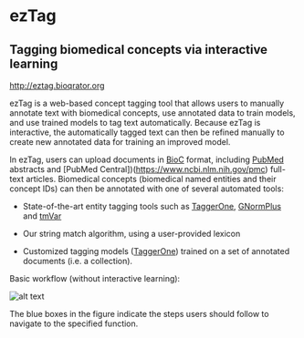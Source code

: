 # ezTag
## Tagging biomedical concepts via interactive learning

http://eztag.bioqrator.org

ezTag is a web-based concept tagging tool that allows users to manually annotate text with biomedical concepts, use annotated data to train models, and use trained models to tag text automatically. Because ezTag is interactive, the automatically tagged text can then be refined manually to create new annotated data for training an improved model.


In ezTag, users can upload documents in [BioC](http://bioc.sourceforge.net/) format, including [PubMed](https://www.ncbi.nlm.nih.gov/pubmed) abstracts and [PubMed Central])(https://www.ncbi.nlm.nih.gov/pmc) full-text articles. Biomedical concepts (biomedical named entities and their concept IDs) can then be annotated with one of several automated tools:

- State-of-the-art entity tagging tools such as [TaggerOne](https://www.ncbi.nlm.nih.gov/bionlp/Tools/taggerone), [GNormPlus](https://www.ncbi.nlm.nih.gov/bionlp/Tools/gnormplus) and [tmVar](https://www.ncbi.nlm.nih.gov/bionlp/Tools/tmvar)
- Our string match algorithm, using a user-provided lexicon

- Customized tagging models ([TaggerOne](https://www.ncbi.nlm.nih.gov/bionlp/Tools/taggerone)) trained on a set of annotated documents (i.e. a collection).

Basic workflow (without interactive learning):

![alt text](http://eztag.bioqrator.org/assets/overview-daa76057d297fe255a07a368d215cdf4547223b93dae32c61ea9e2327000b08e.jpg "ezTag basic workflow")

The blue boxes in the figure indicate the steps users should follow to navigate to the specified function.

